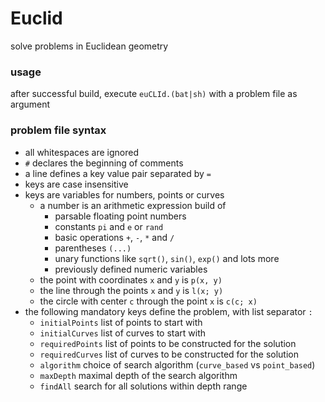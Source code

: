 # Euclid
solve problems in Euclidean geometry
### usage
after successful build, execute `euCLId.(bat|sh)` with a problem file as argument
### problem file syntax
* all whitespaces are ignored
* `#` declares the beginning of comments
* a line defines a key value pair separated by `=`
* keys are case insensitive
* keys are variables for numbers, points or curves
  * a number is an arithmetic expression build of
    * parsable floating point numbers
    * constants `pi` and `e` or `rand`
    * basic operations `+`, `-`, `*` and `/`
    * parentheses `(...)`
    * unary functions like `sqrt()`, `sin()`, `exp()` and lots more
    * previously defined numeric variables
  * the point with coordinates `x` and `y` is `p(x, y)`
  * the line through the points `x` and `y` is `l(x; y)`
  * the circle with center `c` through the point `x` is `c(c; x)`
* the following mandatory keys define the problem, with list separator `:`
  * `initialPoints` list of points to start with
  * `initialCurves` list of curves to start with
  * `requiredPoints` list of points to be constructed for the solution
  * `requiredCurves` list of curves to be constructed for the solution
  * `algorithm` choice of search algorithm (`curve_based` vs `point_based`)
  * `maxDepth` maximal depth of the search algorithm
  * `findAll` search for all solutions within depth range
